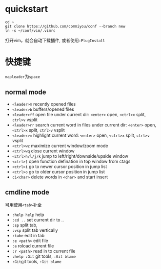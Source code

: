 # quickstart
```
cd ~
git clone https://github.com/commiyou/conf --branch new
ln -s ~/conf/vim/.vimrc
```
打开vim，就会自动下载插件, 或者使用`:PlugInstall`

# 快捷键 
`mapleader`为`space`

##  normal mode
- `<leader>m` recently opened files
- `<leader>b` buffers/opened files
- `<leader>ff` open file under current dir: `<enter>` open, `<ctrl>x` split, `ctrl>v` vsplit
- `<leader>rr` search current word in files under current dir: `<enter>` open, `<ctrl>x` split, `ctrl>v` vsplit
- `<leader>m` highlight current word: `<enter>` open, `<ctrl>x` split, `ctrl>v` vsplit
- `<ctrl>wz` maximize current window/zoom mode
- `<ctrl>wq` close current window
- `<ctrl>h/l/j/k` jump to left/right/downside/upside window
- `<ctrl>]` open function defination in top window from ctags
- `<ctrl>i` go to newer cursor position in jump list
- `<ctrl>o` go to older cursor position in jump list
- `ci<char>` delete words in `<char>` and start insert

## cmdline mode
可用使用`<tab>`补全
- `:help help` help
- `:cd ..` set current dir to ..
- `:sp`  split tab, 
- `:vsp`  split tab vertically
- `:tabe` edit in tab
- `:e <path>` edit file
- `:e` roload current file
- `:r <path>` read in to current file
- `:help :Git` git tools, `:Git blame` 
- `:Git`git tools, `:Git blame` 
